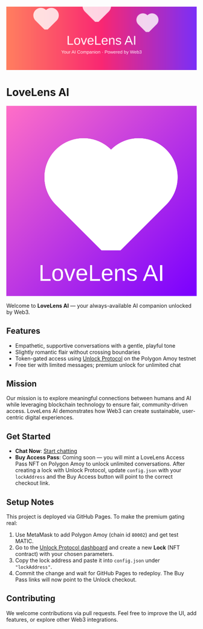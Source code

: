 ![Banner](lovelens-banner.svg)

# LoveLens AI

![Logo](lovelens-logo.svg)

Welcome to **LoveLens AI** — your always-available AI companion unlocked by Web3.

## Features

- Empathetic, supportive conversations with a gentle, playful tone
- Slightly romantic flair without crossing boundaries
- Token-gated access using [Unlock Protocol](https://unlock-protocol.com/) on the Polygon Amoy testnet
- Free tier with limited messages; premium unlock for unlimited chat

## Mission

Our mission is to explore meaningful connections between humans and AI while leveraging blockchain technology to ensure fair, community-driven access. LoveLens AI demonstrates how Web3 can create sustainable, user-centric digital experiences.

## Get Started

- **Chat Now**: [Start chatting](chat.html)
- **Buy Access Pass**: Coming soon — you will mint a LoveLens Access Pass NFT on Polygon Amoy to unlock unlimited conversations. After creating a lock with Unlock Protocol, update `config.json` with your `lockAddress` and the Buy Access button will point to the correct checkout link.

## Setup Notes

This project is deployed via GitHub Pages. To make the premium gating real:

1. Use MetaMask to add Polygon Amoy (chain id `80002`) and get test MATIC.
2. Go to the [Unlock Protocol dashboard](https://app.unlock-protocol.com/) and create a new **Lock** (NFT contract) with your chosen parameters.
3. Copy the lock address and paste it into `config.json` under `"lockAddress"`.
4. Commit the change and wait for GitHub Pages to redeploy. The Buy Pass links will now point to the Unlock checkout.

## Contributing

We welcome contributions via pull requests. Feel free to improve the UI, add features, or explore other Web3 integrations.
